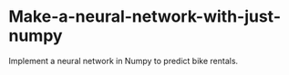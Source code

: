 # Make-a-neural-network-with-just-numpy
Implement a neural network in Numpy to predict bike rentals.

